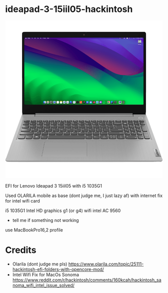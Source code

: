 # ideapad-3-15iil05-hackintosh
![alt text](https://github.com/ho1yspirt/ideapad-3-15iil05-hackintosh/blob/main/preview.png?raw=true)

EFI for Lenovo Ideapad 3 15iil05 with i5 1035G1

Used OLARILA mobile as base (dont judge me, I just lazy af) with internet fix for intel wifi card

i5 1035G1
Intel HD graphics g1 (or g4)
wifi intel AC 9560

- tell me if something not working

use  MacBookPro16,2 profile

# Credits
- Olarila (dont judge me pls) https://www.olarila.com/topic/25111-hackintosh-efi-folders-with-opencore-mod/
- Intel Wifi Fix for MacOs Sonoma https://www.reddit.com/r/hackintosh/comments/160kcah/hackintosh_sanoma_wifi_intel_issue_solved/
